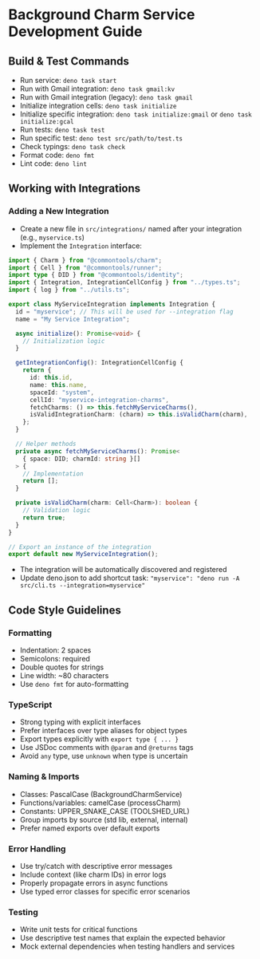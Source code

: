 # Background Charm Service Development Guide

## Build & Test Commands

- Run service: `deno task start`
- Run with Gmail integration: `deno task gmail:kv`
- Run with Gmail integration (legacy): `deno task gmail`
- Initialize integration cells: `deno task initialize`
- Initialize specific integration: `deno task initialize:gmail` or
  `deno task initialize:gcal`
- Run tests: `deno task test`
- Run specific test: `deno test src/path/to/test.ts`
- Check typings: `deno task check`
- Format code: `deno fmt`
- Lint code: `deno lint`

## Working with Integrations

### Adding a New Integration

- Create a new file in `src/integrations/` named after your integration (e.g.,
  `myservice.ts`)
- Implement the `Integration` interface:

```typescript
import { Charm } from "@commontools/charm";
import { Cell } from "@commontools/runner";
import type { DID } from "@commontools/identity";
import { Integration, IntegrationCellConfig } from "../types.ts";
import { log } from "../utils.ts";

export class MyServiceIntegration implements Integration {
  id = "myservice"; // This will be used for --integration flag
  name = "My Service Integration";

  async initialize(): Promise<void> {
    // Initialization logic
  }

  getIntegrationConfig(): IntegrationCellConfig {
    return {
      id: this.id,
      name: this.name,
      spaceId: "system",
      cellId: "myservice-integration-charms",
      fetchCharms: () => this.fetchMyServiceCharms(),
      isValidIntegrationCharm: (charm) => this.isValidCharm(charm),
    };
  }

  // Helper methods
  private async fetchMyServiceCharms(): Promise<
    { space: DID; charmId: string }[]
  > {
    // Implementation
    return [];
  }

  private isValidCharm(charm: Cell<Charm>): boolean {
    // Validation logic
    return true;
  }
}

// Export an instance of the integration
export default new MyServiceIntegration();
```

- The integration will be automatically discovered and registered
- Update deno.json to add shortcut task:
  `"myservice": "deno run -A src/cli.ts --integration=myservice"`

## Code Style Guidelines

### Formatting

- Indentation: 2 spaces
- Semicolons: required
- Double quotes for strings
- Line width: ~80 characters
- Use `deno fmt` for auto-formatting

### TypeScript

- Strong typing with explicit interfaces
- Prefer interfaces over type aliases for object types
- Export types explicitly with `export type { ... }`
- Use JSDoc comments with `@param` and `@returns` tags
- Avoid `any` type, use `unknown` when type is uncertain

### Naming & Imports

- Classes: PascalCase (BackgroundCharmService)
- Functions/variables: camelCase (processCharm)
- Constants: UPPER_SNAKE_CASE (TOOLSHED_URL)
- Group imports by source (std lib, external, internal)
- Prefer named exports over default exports

### Error Handling

- Use try/catch with descriptive error messages
- Include context (like charm IDs) in error logs
- Properly propagate errors in async functions
- Use typed error classes for specific error scenarios

### Testing

- Write unit tests for critical functions
- Use descriptive test names that explain the expected behavior
- Mock external dependencies when testing handlers and services
